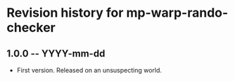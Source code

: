 # Revision history for mp-warp-rando-checker

## 1.0.0 -- YYYY-mm-dd

* First version. Released on an unsuspecting world.
